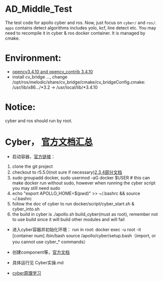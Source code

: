 # AD_Middle_Test
The test code for apollo cyber and ros.
Now, just focus on `cyber/` and `ros/`. 
`apps` contains detect algorithms includes yolo, kcf, line detect etc. You may need to recompile it in cyber & ros docker container. It is managed by cmake.

# Environment:
- [opencv3.4.10 and opencv_contrib 3.4.10](https://blog.csdn.net/YuYunTan/article/details/85017065)
- install cv_bridge ..., change /opt/ros/melodic/share/cv_bridge/cmake/cv_bridgeConfig.cmake: /usr/lib/x86.../*3.2 -> /usr/local/lib/*3.4.10

# Notice:
cyber and ros should run by root.

# Cyber， [官方文档汇总](https://github.com/ApolloAuto/apollo/tree/master/cyber)
- 启动容器，[官方链接](https://github.com/ApolloAuto/apollo/blob/master/docs/cyber/CyberRT_Docker.md)：
1. clone the git project
2. checkout to r5.5.0(not sure if necessary)[2,3,4部分文档](https://github.com/ApolloAuto/apollo/blob/master/docs/quickstart/apollo_software_installation_guide.md#Set-up-the-Docker-environment)
3. sudo groupadd docker, sudo usermod -aG docker $USER # this can make docker run without sudo, however when running the cyber script you may still need sudo
4. echo "export APOLLO_HOME=$(pwd)" >> ~/.bashrc && source ~/.bashrc
5. follow the doc of cyber to run docker/script/cyber_start.sh & cyber_into.sh
6. the build in cyber is ./apollo.sh build_cyber(must as root), remember not to use build since it will build other modules and will fail

- 进入cyber容器并初始化环境：
run in root: docker exec -u root -it [container num] /bin/bash
source /apollo/cyber/setup.bash（import, or you cannot use cyber_* commands）

- 创建component等，[官方文档](https://github.com/ApolloAuto/apollo/blob/master/docs/cyber/CyberRT_Quick_Start.md)

- 具体运行见 Cyber实操.md

- [cyber原理学习](https://blog.csdn.net/qq_25762163/category_9599333.html)
